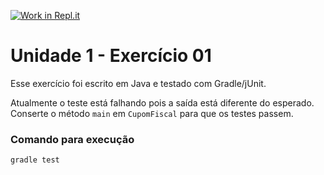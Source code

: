 [![Work in Repl.it](https://classroom.github.com/assets/work-in-replit-14baed9a392b3a25080506f3b7b6d57f295ec2978f6f33ec97e36a161684cbe9.svg)](https://classroom.github.com/online_ide?assignment_repo_id=3157507&assignment_repo_type=AssignmentRepo)
# Unidade 1 - Exercício 01
Esse exercício foi escrito em Java e testado com Gradle/jUnit.

Atualmente o teste está falhando pois a saída está diferente do esperado.
Conserte o método `main` em `CupomFiscal` para que os testes passem.

### Comando para execução
`gradle test`
